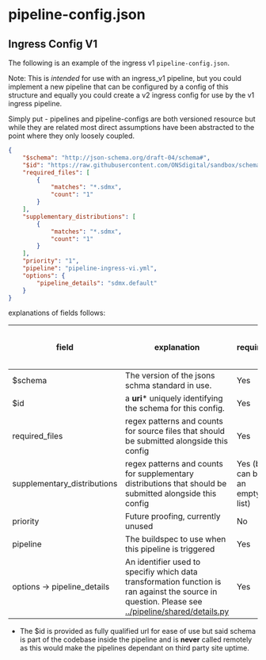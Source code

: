 # pipeline-config.json


## Ingress Config V1

The following is an example of the ingress v1 `pipeline-config.json`.

Note: This  is _intended_ for use with an ingress_v1 pipeline, but you could implement a new pipeline that can be configured by a config of this structure and equally you could create a v2 ingress config for use by the v1 ingress pipeline.

Simply put - pipelines and pipeline-configs are both versioned resource but while they are related most direct assumptions have been abstracted to the point where they only loosely coupled.

```json
{
    "$schema": "http://json-schema.org/draft-04/schema#",
    "$id": "https://raw.githubusercontent.com/ONSdigital/sandbox/schemas/ingress/config/v1.json",
    "required_files": [
        {
            "matches": "*.sdmx",
            "count": "1"
        }
    ],
    "supplementary_distributions": [
        {
            "matches": "*.sdmx",
            "count": "1"
        }
    ],
    "priority": "1",
    "pipeline": "pipeline-ingress-vi.yml",
    "options": {
        "pipeline_details": "sdmx.default" 
    }
}
```

explanations of fields follows:

| field | explanation | required | assumed in all config variations |
| ----- | ----------- | -------- | -------------------------------- |
| $schema | The version of the jsons schma standard in use. |  Yes | Yes |
| $id | a **uri*** uniquely identifying the schema for this config. | Yes | Yes |
| required_files | regex patterns and counts for source files that should be submitted alongside this config | Yes | No |
| supplementary_distributions | regex patterns and counts for supplementary distributions that should be submitted alongside this config | Yes (but can be an empty list) | No |
| priority | Future proofing, currently unused | No | No |
| pipeline | The buildspec to use when this pipeline is triggered | Yes | No |
| options -> pipeline_details | An identifier used to specifiy which data transformation function is ran against the source in question. Please see [../pipeline/shared/details.py](../pipeline/shared/details.py) | Yes | No |


* The $id is provided as fully qualified url for ease of use but said schema is part of the codebase inside the pipeline and is **never** called remotely as this would make the pipelines dependant on third party site uptime.
